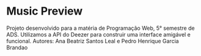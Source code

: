 # Music Preview
Projeto desenvolvido para a matéria de Programação Web, 5° semestre de ADS. Utilizamos a API do Deezer para construir uma interface amigável e funcional.
Autores: Ana Beatriz Santos Leal e Pedro Henrique Garcia Brandao
